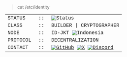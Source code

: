 > cat /etc/identity

<table cellspacing="0" cellpadding="0" border="0" style="border: none; font-family: 'Courier New', Courier, monospace;">
    <tr>
        <td style="padding-right: 15px;">STATUS</td>
        <td style="padding-right: 15px;">::</td>
        <td><img src="https://img.shields.io/badge/Coffee-181717?style=for-the-badge&logo=coffeescript&logoColor=white" alt="Status"/></td>
    </tr>
    <tr>
        <td style="padding-right: 15px;">CLASS</td>
        <td style="padding-right: 15px;">::</td>
        <td>BUILDER | CRYPTOGRAPHER</td>
    </tr>
    <tr>
        <td style="padding-right: 15px;">NODE</td>
        <td style="padding-right: 15px;">::</td>
        <td>ID-JKT <img src="https://img.shields.io/badge/-ID-black?style=for-the-badge&logo=indonesia" alt="Indonesia"/></td>
    </tr>
    <tr>
        <td style="padding-right: 15px;">PROTOCOL</td>
        <td style="padding-right: 15px;">::</td>
        <td>DECENTRALIZATION</td>
    </tr>
    <tr>
        <td style="padding-right: 15px;">CONTACT</td>
        <td style="padding-right: 15px;">::</td>
        <td>
            <a href="https://github.com/nonce-ns"><img src="https://img.shields.io/badge/GitHub-181717?style=for-the-badge&logo=github&logoColor=white" alt="GitHub"/></a>
            <a href="https://twitter.com/nonce_ns"><img src="https://img.shields.io/badge/X-000000?style=for-the-badge&logo=x&logoColor=white" alt="X"/></a>
            <a href="URL_DISCORD_ANDA"><img src="https://img.shields.io/badge/Discord-181717?style=for-the-badge&logo=discord&logoColor=white" alt="Discord"/></a>
        </td>
    </tr>
</table>

